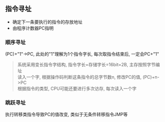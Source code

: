 ## 指令寻址

- 确定下一条要执行的指令的存放地址
- 由程序计数器PC指明

### 顺序寻址

(PC)+"1"->PC, 此处的"1"理解为1个指令字长, 每次取指令结束后, 一定会PC+"1"

> 系统采用变长指令字结构, 指令字长=存储字长=16bit=2B, 主存按照字节编址
> <br> 读入一个字, 根据操作码判断这条指令的总字节数n, 修改PC的值, (PC)+n->PC
> <br> 根据指令的类型, CPU可能还要进行多次访存, 每次读入一个字

### 跳跃寻址

执行转移类指令导致PC的值改变, 类似于无条件转移指令JMP等
